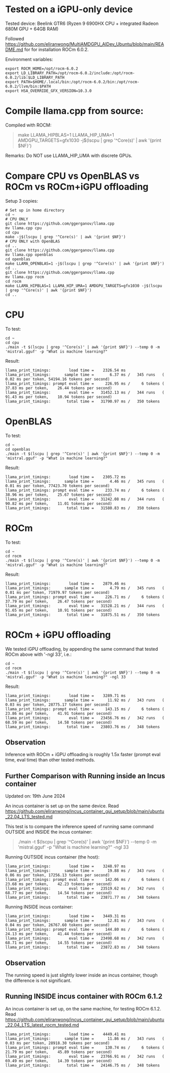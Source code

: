 # Tested on a iGPU-only device

Tested device: Beelink GTR6 (Ryzen 9 6900HX CPU + integrated Radeon 680M GPU + 64GB RAM)

Followed https://github.com/eliranwong/MultiAMDGPU_AIDev_Ubuntu/blob/main/README.md for for installation ROCm 6.0.2.

Environment variables:

```
export ROCM_HOME=/opt/rocm-6.0.2
export LD_LIBRARY_PATH=/opt/rocm-6.0.2/include:/opt/rocm-6.0.2/lib:$LD_LIBRARY_PATH
export PATH=$HOME/.local/bin:/opt/rocm-6.0.2/bin:/opt/rocm-6.0.2/llvm/bin:$PATH
export HSA_OVERRIDE_GFX_VERSION=10.3.0
```

# Compile llama.cpp from source:

Compiled with ROCM:

> make LLAMA_HIPBLAS=1 LLAMA_HIP_UMA=1 AMDGPU_TARGETS=gfx1030 -j$(lscpu | grep '^Core(s)' | awk '{print $NF}')

Remarks: Do NOT use LLAMA_HIP_UMA with discrete GPUs.

# Compare CPU vs OpenBLAS vs ROCm vs ROCm+iGPU offloading

Setup 3 copies:

```
# Set up in home directory
cd ~
# CPU ONLY
git clone https://github.com/ggerganov/llama.cpp
mv llama.cpp cpu
cd cpu
make -j$(lscpu | grep '^Core(s)' | awk '{print $NF}')
# CPU ONLY with OpenBLAS
cd ..
git clone https://github.com/ggerganov/llama.cpp
mv llama.cpp openblas
cd openblas
make LLAMA_OPENBLAS=1 -j$(lscpu | grep '^Core(s)' | awk '{print $NF}')
cd ..
git clone https://github.com/ggerganov/llama.cpp
mv llama.cpp rocm
cd rocm
make LLAMA_HIPBLAS=1 LLAMA_HIP_UMA=1 AMDGPU_TARGETS=gfx1030 -j$(lscpu | grep '^Core(s)' | awk '{print $NF}')
cd ..
```

# CPU

To test:

```
cd ~
cd cpu
./main -t $(lscpu | grep '^Core(s)' | awk '{print $NF}') --temp 0 -m 'mistral.gguf' -p "What is machine learning?"
```

Result:

```
llama_print_timings:        load time =    2326.54 ms
llama_print_timings:      sample time =       6.37 ms /   345 runs   (    0.02 ms per token, 54194.16 tokens per second)
llama_print_timings: prompt eval time =     226.95 ms /     6 tokens (   37.83 ms per token,    26.44 tokens per second)
llama_print_timings:        eval time =   31452.13 ms /   344 runs   (   91.43 ms per token,    10.94 tokens per second)
llama_print_timings:       total time =   31790.97 ms /   350 tokens
```

# OpenBLAS

To test:

```
cd ~
cd openblas
./main -t $(lscpu | grep '^Core(s)' | awk '{print $NF}') --temp 0 -m 'mistral.gguf' -p "What is machine learning?"
```

Result:

```
llama_print_timings:        load time =    2305.72 ms
llama_print_timings:      sample time =       4.46 ms /   345 runs   (    0.01 ms per token, 77423.70 tokens per second)
llama_print_timings: prompt eval time =     233.74 ms /     6 tokens (   38.96 ms per token,    25.67 tokens per second)
llama_print_timings:        eval time =   31242.08 ms /   344 runs   (   90.82 ms per token,    11.01 tokens per second)
llama_print_timings:       total time =   31580.83 ms /   350 tokens
```

# ROCm

To test:

```
cd ~
cd rocm
./main -t $(lscpu | grep '^Core(s)' | awk '{print $NF}') --temp 0 -m 'mistral.gguf' -p "What is machine learning?"
```

Result:

```
llama_print_timings:        load time =    2879.46 ms
llama_print_timings:      sample time =       4.79 ms /   345 runs   (    0.01 ms per token, 71979.97 tokens per second)
llama_print_timings: prompt eval time =     226.71 ms /     6 tokens (   37.79 ms per token,    26.47 tokens per second)
llama_print_timings:        eval time =   31528.21 ms /   344 runs   (   91.65 ms per token,    10.91 tokens per second)
llama_print_timings:       total time =   31875.51 ms /   350 tokens
```

# ROCm + iGPU offloading

We tested iGPU offloading, by appending the same command that tested ROCm above with '-ngl 33', i.e.:

```
cd ~
cd rocm
./main -t $(lscpu | grep '^Core(s)' | awk '{print $NF}') --temp 0 -m 'mistral.gguf' -p "What is machine learning?" -ngl 33
```

Result:

```
llama_print_timings:        load time =    3289.71 ms
llama_print_timings:      sample time =      11.92 ms /   343 runs   (    0.03 ms per token, 28775.17 tokens per second)
llama_print_timings: prompt eval time =     143.15 ms /     6 tokens (   23.86 ms per token,    41.91 tokens per second)
llama_print_timings:        eval time =   23456.76 ms /   342 runs   (   68.59 ms per token,    14.58 tokens per second)
llama_print_timings:       total time =   23803.76 ms /   348 tokens
```

## Observation

Inference with ROCm + iGPU offloading is roughly 1.5x faster (prompt eval time, eval time) than other tested methods.

## Further Comparison with Running inside an Incus container

Updated on: 19th June 2024

An incus container is set up on the same device.  Read https://github.com/eliranwong/incus_container_gui_setup/blob/main/ubuntu_22.04_LTS_tested.md

This test is to compare the inference speed of running same command OUTSIDE and INSIDE the incus container:

> ./main -t $(lscpu | grep '^Core(s)' | awk '{print $NF}') --temp 0 -m 'mistral.gguf' -p "What is machine learning?" -ngl 33

Running OUTSIDE incus container (the host):

```
llama_print_timings:        load time =    3248.97 ms
llama_print_timings:      sample time =      19.88 ms /   343 runs   (    0.06 ms per token, 17256.13 tokens per second)
llama_print_timings: prompt eval time =     142.06 ms /     6 tokens (   23.68 ms per token,    42.23 tokens per second)
llama_print_timings:        eval time =   23519.62 ms /   342 runs   (   68.77 ms per token,    14.54 tokens per second)
llama_print_timings:       total time =   23871.77 ms /   348 tokens
```

Running INSIDE incus container:

```
llama_print_timings:        load time =    3449.31 ms
llama_print_timings:      sample time =      12.81 ms /   343 runs   (    0.04 ms per token, 26767.60 tokens per second)
llama_print_timings: prompt eval time =     144.80 ms /     6 tokens (   24.13 ms per token,    41.44 tokens per second)
llama_print_timings:        eval time =   23498.68 ms /   342 runs   (   68.71 ms per token,    14.55 tokens per second)
llama_print_timings:       total time =   23872.83 ms /   348 tokens
```

## Observation

The running speed is just slightly lower inside an incus container, though the difference is not significant.

## Running INSIDE incus container with ROCm 6.1.2

An incus container is set up, on the same machine, for testing ROCm 6.1.2. Read https://github.com/eliranwong/incus_container_gui_setup/blob/main/ubuntu_22.04_LTS_latest_rocm_tested.md

```
llama_print_timings:        load time =    4449.41 ms
llama_print_timings:      sample time =      11.86 ms /   343 runs   (    0.03 ms per token, 28918.30 tokens per second)
llama_print_timings: prompt eval time =     130.74 ms /     6 tokens (   21.79 ms per token,    45.89 tokens per second)
llama_print_timings:        eval time =   23766.91 ms /   342 runs   (   69.49 ms per token,    14.39 tokens per second)
llama_print_timings:       total time =   24146.75 ms /   348 tokens
```
